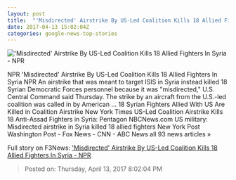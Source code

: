 ```yaml
---
layout: post
title:  "'Misdirected' Airstrike By US-Led Coalition Kills 18 Allied Fighters In Syria - NPR"
date: 2017-04-13 15:02:04Z
categories: google-news-top-stories
---
```


!['Misdirected' Airstrike By US-Led Coalition Kills 18 Allied Fighters In Syria - NPR](https://media.npr.org/assets/img/2017/04/13/gettyimages-658323512_wide-2b1cb61b7bd390fb90abd8039a837eda6af307ef.jpg?s=1400)

NPR 'Misdirected' Airstrike By US-Led Coalition Kills 18 Allied Fighters In Syria NPR An airstrike that was meant to target ISIS in Syria instead killed 18 Syrian Democratic Forces personnel because it was "misdirected," U.S. Central Command said Thursday. The strike by an aircraft from the U.S.-led coalition was called in by American ... 18 Syrian Fighters Allied With US Are Killed in Coalition Airstrike New York Times US-Led Coalition Airstrike Kills 18 Anti-Assad Fighters in Syria: Pentagon NBCNews.com US military: Misdirected airstrike in Syria killed 18 allied fighters New York Post Washington Post - Fox News - CNN - ABC News all 93 news articles »


Full story on F3News: ['Misdirected' Airstrike By US-Led Coalition Kills 18 Allied Fighters In Syria - NPR](http://www.f3nws.com/n/PNTXkD)

> Posted on: Thursday, April 13, 2017 8:02:04 PM
